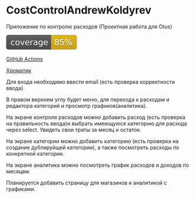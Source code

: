 # CostControlAndrewKoldyrev

Приложение по контролю расходов
(Проектная работа для Otus)

![Покрытие unit тестов :](./coverage/coverage.svg)

[GitHub Actions](https://raventus.github.io/CostControlAndrewKoldyrev/#/auth)

[Хроматик](https://6459f56bc3200dd1a9b8a26c-nibnbxafjx.chromatic.com/?path=/story/ui-costitem--default)

Для входа необходимо ввести email (есть проверка корректности ввода).

В правом верхнем углу будет меню, для перехода к расходам и редактора категорий и просмотр графиков(аналитика).

На экране контроля расходов можно добавить расход (есть проверка на правильность ввода)и выбрать имеющуюся категорию для расхода через select.  Увидеть свои траты за месяц и остаток.

На экране категории можно добавить категорию (есть проверка на создание дублируйщей категории), а также посмотреть расходы по конкретной категории.

На экране аналитика можно посмотреть график расходов и доходов по месяцам.

Планируется добавить страницу для магазинов и аналитикой с графиками.




